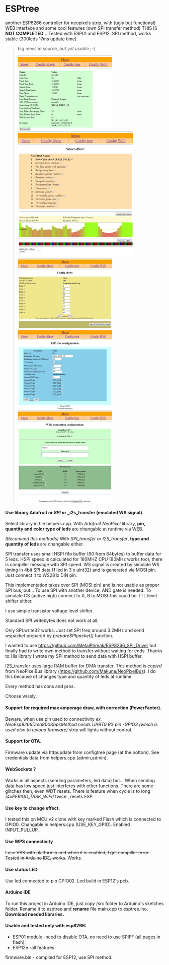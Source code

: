 # ESPtree
another ESP8266 controller for neopixels strip, with (ugly but functional) WEB interface and some cool features (own SPI transfer method)
THIS IS **NOT COMPLETED**... Tested with ESP01 and ESP12. SPI method, works stable (300leds 17ms update time).
>big mess in source, *but yet usable* ;-)
>
><img width="300" src="https://github.com/dMbski/ESPtree/blob/master/screens/Schowek01.jpg" /> <img height="400" src="https://github.com/dMbski/ESPtree/blob/master/screens/Schowek02.jpg" /><img width="300" src="https://github.com/dMbski/ESPtree/blob/master/screens/Schowek03.jpg" />
><img width="300" src="https://github.com/dMbski/ESPtree/blob/master/screens/Schowek04.jpg" /><img width="300" src="https://github.com/dMbski/ESPtree/blob/master/screens/Schowek05.jpg" />

#### Use library Adafruit or _SPI_ or _i2s_transfer (emulated WS signal). 
Select library in file helpers.cpp. 
With *Adafruit NeoPixel* library, **pin, quantity and color type of leds** are changable at runtime via WEB.

_(Recomend this methods)_ With *SPI_transfer* or *I2S_transfer*, **type and quantity of leds** are changable either.

SPI transfer uses small HSPI fifo buffer (60 from 64bytes) to buffer data for 5 leds. HSPI speed is calculated for 160MHZ CPU (80MHz works too), there is compiller message with SPI speed. WS signal is created by simulate WS timing in 4bit SPI data (1 led in 3 x uint32) and is generated via MOSI pin. Just connect it to WS281x DIN pin. 

This implementation takes over SPI (MOSI pin) and is not usable as proper SPI bus, but...
To use SPI with another device, AND gate is needed. To simulate CS (active high) connect to A, B to MOSI-this could be TTL level shifter either.

I use simple transistor voltage level shifter.

Standard SPI.writebytes does not work at all.

Only SPI.write32 works. Just set SPI freq around 3.2MHz and send wspacket prepared by _prepareSPIpacket()_ function.

I wanted to use https://github.com/MetalPhreak/ESP8266_SPI_Driver but finally had to write own method to transfer without waiting for ends.
Thanks to His library I wrote my SPI method to send data with HSPI buffer. 

I2S_transfer uses large RAM buffer for DMA transfer. This method is _copied_ from NeoPixelBus library (https://github.com/Makuna/NeoPixelBus). I do this because of changes type and quantity of leds at runtime.

Every method has cons and pros.

Choose wisely.
#### Support for required max amperage draw, with correction (PowerFactor).
Beware, when use pin used to connectivity *ex. NeoEsp8266Dma800KbpsMethod needs UART0 RX pin -GPIO3 (which is used also to upload firmware)* strip will lights without control.
#### Support for OTA.
Firmware update via httpupdate from configtree page (at the bottom). See credentials data from helpers.cpp (admin,admin).
#### WebSockets ?
Works in all aspects (sending parameters, led data) but...
When sending data has low speed just interferes with other functions. There are some glitches then, even WDT resets. 
There is feature when cycle is to long *(4xPERIOD_TASK_WIFI)* twice , resets ESP. 
#### Use key to change effect.
I tested this on MCU v2 clone with key marked Flash which is connected to GPIO0. Changable in helpers.cpp (USE_KEY_GPIO). Enabled INPUT_PULLUP.
#### Use WPS connectivity
~~I use VSS with platformio and when it is enabled, I get compiller error. Tested in Arduino IDE, works.~~
Works.
#### Use status LED.
Use led connected to pin GPIO02. Led build in ESP12's pcb.
#### Arduino IDE
To run this project in Arduino IDE, just copy /src folder to Arduino's sketches folder. Rename it to esptree and **rename** file main.cpp to esptree.ino. **Download needed libraries.**
#### Usable and tested only with esp8266:
- ESP01 module -need to disable OTA, no need to use SPIFF (all pages in flash);
- ESP12e -all features

firmware.bin - compiled for ESP12, use SPI method.
